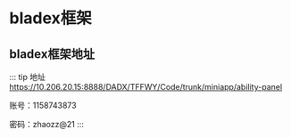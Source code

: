 # bladex框架

## bladex框架地址
::: tip 地址
https://10.206.20.15:8888/DADX/TFFWY/Code/trunk/miniapp/ability-panel

账号：1158743873

密码：zhaozz@21
:::